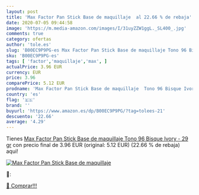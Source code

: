 ```yaml
---
layout: post
title: 'Max Factor Pan Stick Base de maquillaje  al 22.66 % de rebaja'
date: 2020-07-05 09:44:58
image: 'https://m.media-amazon.com/images/I/31uyZZW1ggL._SL400_.jpg'
comments: true
category: ofertas
author: 'tole.es'
slug: 'B00EC9P9PG-es Max Factor Pan Stick Base de maquillaje Tono 96 Bisque...'
sku: 'B00EC9P9PG-es'
tags: [ 'factor','maquillaje','max', ]
actualPrice: 3.96 EUR
currency: EUR
price: 3.96
comparePrice: 5.12 EUR
prodname: 'Max Factor Pan Stick Base de maquillaje  Tono 96 Bisque Ivory - 29 gr'
country: 'es'
flag: '🇪🇸'
brand: ''
buyurl: 'https://www.amazon.es/dp/B00EC9P9PG/?tag=tolees-21'
descuento: '22.66'
average: '4.29'
---
```


Tienes [Max Factor Pan Stick Base de maquillaje  Tono 96 Bisque Ivory - 29 gr](https://www.amazon.es/dp/B00EC9P9PG/?tag=tolees-21) con precio final de  3.96 EUR (original: 5.12 EUR) (22.66 %  de rebaja) aqui!

[![Max Factor Pan Stick Base de maquillaje ](https://m.media-amazon.com/images/I/31uyZZW1ggL._SL400_.jpg)](https://www.amazon.es/dp/B00EC9P9PG/?tag=tolees-21)

🔎:


[🛒 Comprar!!!](https://www.amazon.es/dp/B00EC9P9PG/?tag=tolees-21)

